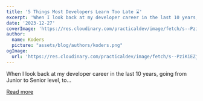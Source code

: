 ```yaml
---
title: '5 Things Most Developers Learn Too Late ⌛'
excerpt: 'When I look back at my developer career in the last 10 years, going from Junior to Senior level, to...'
date: '2023-12-27'
coverImage: 'https://res.cloudinary.com/practicaldev/image/fetch/s--PziKiEZj--/c_imagga_scale,f_auto,fl_progressive,h_420,q_auto,w_1000/https://dev-to-uploads.s3.amazonaws.com/uploads/articles/juqsftcrtd4m9ak42wwh.png'
author:
  name: Koders
  picture: "assets/blog/authors/koders.png"
ogImage:
  url: 'https://res.cloudinary.com/practicaldev/image/fetch/s--PziKiEZj--/c_imagga_scale,f_auto,fl_progressive,h_420,q_auto,w_1000/https://dev-to-uploads.s3.amazonaws.com/uploads/articles/juqsftcrtd4m9ak42wwh.png'
---
```


When I look back at my developer career in the last 10 years, going from Junior to Senior level, to...

[Read more](https://dev.to/dragosnedelcu/5-things-most-developers-learn-too-late-5gj3)
